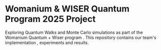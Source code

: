 # Womanium & WISER Quantum Program 2025 Project
Exploring Quantum Walks and Monte Carlo simulations as part of the Womanium Quantum + Wiser program . This repository contains our team's implementation , experiments and results.
